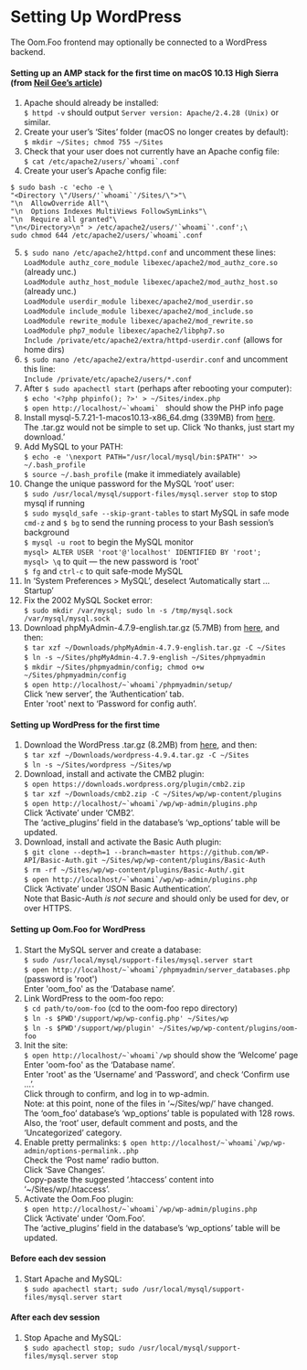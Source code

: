 # Setting Up WordPress

The Oom.Foo frontend may optionally be connected to a WordPress backend.


#### Setting up an AMP stack for the first time on macOS 10.13 High Sierra (from [Neil Gee’s article](https://coolestguidesontheplanet.com/install-apache-mysql-php-and-phpmyadmin-on-macos-high-sierra-10-13/))

1. Apache should already be installed:  
  `$ httpd -v` should output `Server version: Apache/2.4.28 (Unix)` or similar.
2. Create your user’s ‘Sites’ folder (macOS no longer creates by default):  
  `$ mkdir ~/Sites; chmod 755 ~/Sites`
3. Check that your user does not currently have an Apache config file:  
  ``$ cat /etc/apache2/users/`whoami`.conf``
4. Create your user’s Apache config file:
  ```
  $ sudo bash -c 'echo -e \
  "<Directory \"/Users/'`whoami`'/Sites/\">"\
  "\n  AllowOverride All"\
  "\n  Options Indexes MultiViews FollowSymLinks"\
  "\n  Require all granted"\
  "\n</Directory>\n" > /etc/apache2/users/'`whoami`'.conf';\
  sudo chmod 644 /etc/apache2/users/`whoami`.conf
  ```
5. `$ sudo nano /etc/apache2/httpd.conf` and uncomment these lines:  
  `LoadModule authz_core_module libexec/apache2/mod_authz_core.so` (already unc.)  
  `LoadModule authz_host_module libexec/apache2/mod_authz_host.so` (already unc.)  
  `LoadModule userdir_module libexec/apache2/mod_userdir.so`  
  `LoadModule include_module libexec/apache2/mod_include.so`  
  `LoadModule rewrite_module libexec/apache2/mod_rewrite.so`  
  `LoadModule php7_module libexec/apache2/libphp7.so`  
  `Include /private/etc/apache2/extra/httpd-userdir.conf` (allows for home dirs)
6. `$ sudo nano /etc/apache2/extra/httpd-userdir.conf` and uncomment this line:  
  `Include /private/etc/apache2/users/*.conf`
7. After `$ sudo apachectl start` (perhaps after rebooting your computer):  
  `$ echo '<?php phpinfo(); ?>' > ~/Sites/index.php`  
  ``$ open http://localhost/~`whoami` `` should show the PHP info page
8. Install mysql-5.7.21-1-macos10.13-x86_64.dmg (339MB) from [here](https://dev.mysql.com/downloads/mysql/).  
  The .tar.gz would not be simple to set up. Click ‘No thanks, just start my download.’
9. Add MySQL to your PATH:  
  `$ echo -e '\nexport PATH="/usr/local/mysql/bin:$PATH"' >> ~/.bash_profile`  
  `$ source ~/.bash_profile` (make it immediately available)
10. Change the unique password for the MySQL ‘root’ user:  
  `$ sudo /usr/local/mysql/support-files/mysql.server stop` to stop mysql if running  
  `$ sudo mysqld_safe --skip-grant-tables` to start MySQL in safe mode  
  `cmd-z` and `$ bg` to send the running process to your Bash session’s background  
  `$ mysql -u root` to begin the MySQL monitor  
  `mysql> ALTER USER 'root'@'localhost' IDENTIFIED BY 'root';`  
  `mysql> \q` to quit — the new password is 'root'  
  `$ fg` and `ctrl-c` to quit safe-mode MySQL
11. In ‘System Preferences > MySQL’, deselect ‘Automatically start … Startup’  
12. Fix the 2002 MySQL Socket error:  
  `$ sudo mkdir /var/mysql; sudo ln -s /tmp/mysql.sock /var/mysql/mysql.sock`
13. Download phpMyAdmin-4.7.9-english.tar.gz (5.7MB) from [here](https://www.phpmyadmin.net/downloads/), and then:  
  `$ tar xzf ~/Downloads/phpMyAdmin-4.7.9-english.tar.gz -C ~/Sites`  
  `$ ln -s ~/Sites/phpMyAdmin-4.7.9-english ~/Sites/phpmyadmin`  
  `$ mkdir ~/Sites/phpmyadmin/config; chmod o+w ~/Sites/phpmyadmin/config`  
  ``$ open http://localhost/~`whoami`/phpmyadmin/setup/``  
  Click ‘new server’, the ‘Authentication’ tab.  
  Enter 'root' next to ‘Password for config auth’.  


#### Setting up WordPress for the first time

1. Download the WordPress .tar.gz (8.2MB) from [here](https://wordpress.org/download/), and then:  
  `$ tar xzf ~/Downloads/wordpress-4.9.4.tar.gz -C ~/Sites`  
  `$ ln -s ~/Sites/wordpress ~/Sites/wp`  
2. Download, install and activate the CMB2 plugin:  
  `$ open https://downloads.wordpress.org/plugin/cmb2.zip`  
  `$ tar xzf ~/Downloads/cmb2.zip -C ~/Sites/wp/wp-content/plugins`  
  ``$ open http://localhost/~`whoami`/wp/wp-admin/plugins.php``  
  Click ‘Activate’ under ‘CMB2’.  
  The ‘active_plugins’ field in the database’s ‘wp_options’ table will be updated.
3. Download, install and activate the Basic Auth plugin:  
  `$ git clone --depth=1 --branch=master https://github.com/WP-API/Basic-Auth.git ~/Sites/wp/wp-content/plugins/Basic-Auth`  
  `$ rm -rf ~/Sites/wp/wp-content/plugins/Basic-Auth/.git`  
  ``$ open http://localhost/~`whoami`/wp/wp-admin/plugins.php``  
  Click ‘Activate’ under ‘JSON Basic Authentication’.  
  Note that Basic-Auth _is not secure_ and should only be used for dev, or over HTTPS.  

<!--
From http://www.efficiencyofmovement.com/set-postman-wordpress-wp-rest-api/
3. Download, install and activate the OAuth1 plugin:  
  `$ git clone --depth=1 --branch=master https://github.com/WP-API/OAuth1.git ~/Sites/wp/wp-content/plugins/OAuth1`  
  `$ rm -rf ~/Sites/wp/wp-content/plugins/OAuth1/.git`  
  ``$ open http://localhost/~`whoami`/wp/wp-admin/plugins.php``  
  Click ‘Activate’ under ‘OAuth2’.  
  Note that OAuth1 _does not_ require HTTPS, but OAuth2 _does_.  
4. Create a new OAuth1 Application and Consumer.
  ``$ open http://localhost/~`whoami`/wp/wp-admin/users.php?page=rest-oauth1-apps``  
  Click ‘Add New’, and enter:
    - ‘Postman’ for the ‘Consumer Name’  
    - ‘Testing WP API’ for the ‘Description’  
    - ‘oauth1-postman’ for the ‘Callback’  
  Make a note of the ‘Client Key’ and ‘Client Secret’.
5. Begin authorizing Postman:  
  Create a new ‘Request’, called ‘Oom Test’  
  ‘http://localhost/~<your-macos-user>/wp/oauth1/request’ in ‘Enter Request URL’
  Click the ‘Authorization’ tab  
  Under ‘Type’ select ‘OAuth 1.0’  
  Under ‘Add authorization data to’ select ‘Request Headers’  
  Paste the WordPress ‘Client Key’ into ‘Consumer Key’  
  Paste the WordPress ‘Client Secret’ into ‘Consumer Secret’  
  Click ‘Send’
  Make a note of the response, something like:  
  `oauth_token=y5JaJxbAOUGnjfmMB1u5ar2c&oauth_token_secret`  
  `=sFyOC8jeboPDInDSt9xrGHWSX1TJHF5vRYAUwFsKMYlPDhh8&oauth_callback_confirmed=true`  
6. Combine the ‘Client Key’, ‘oauth_token’ and ‘oauth_token_secret’ into a URL,
  and visit it in a browser you are logged into WordPress on:  
  `$ CK=xx`  replace xx with your ‘Client Key’  
  `$ OT=xx`  replace xx with your ‘oauth_token’  
  `$ OTS=xx`  replace xx with your ‘oauth_token_secret’  
  ``$ open http://localhost/~`whoami`'/wp/wp-login.php?action=oauth1_authorize&oauth_consumer_key='$CK'&oauth_token='$OT'&oauth_token_secret='$OTS``
7. Finish authorizing Postman:
  You should see a page titled ‘Connect Postman’  
  Click the ‘Authorize’ button  
  Make a note of the verification token, something like:  
  `RGCn6nBwWGvccef30siifLYw`  
-->


#### Setting up Oom.Foo for WordPress

1. Start the MySQL server and create a database:  
  `$ sudo /usr/local/mysql/support-files/mysql.server start`  
  ``$ open http://localhost/~`whoami`/phpmyadmin/server_databases.php`` (password is 'root')  
  Enter 'oom_foo' as the ‘Database name’.  
2. Link WordPress to the oom-foo repo:  
  `$ cd path/to/oom-foo` (cd to the oom-foo repo directory)  
  `$ ln -s $PWD'/support/wp/wp-config.php' ~/Sites/wp`  
  `$ ln -s $PWD'/support/wp/plugin' ~/Sites/wp/wp-content/plugins/oom-foo`  
3. Init the site:  
  ``$ open http://localhost/~`whoami`/wp`` should show the ‘Welcome’ page  
  Enter 'oom-foo' as the ‘Database name’.  
  Enter 'root' as the ‘Username’ and ‘Password’, and check ‘Confirm use …’.  
  Click through to confirm, and log in to wp-admin.  
  Note: at this point, none of the files in ‘~/Sites/wp/’ have changed.  
  The ‘oom_foo’ database’s ‘wp_options’ table is populated with 128 rows.  
  Also, the ‘root’ user, default comment and posts, and the ‘Uncategorized’ category.  
4. Enable pretty permalinks:
  ``$ open http://localhost/~`whoami`/wp/wp-admin/options-permalink..php``  
  Check the ‘Post name’ radio button.  
  Click ‘Save Changes’.  
  Copy-paste the suggested ‘.htaccess’ content into ‘~/Sites/wp/.htaccess’.
5. Activate the Oom.Foo plugin:  
  ``$ open http://localhost/~`whoami`/wp/wp-admin/plugins.php``  
  Click ‘Activate’ under ‘Oom.Foo’.  
  The ‘active_plugins’ field in the database’s ‘wp_options’ table will be updated.


#### Before each dev session

1. Start Apache and MySQL:  
  `$ sudo apachectl start; sudo /usr/local/mysql/support-files/mysql.server start`


#### After each dev session

1. Stop Apache and MySQL:  
  `$ sudo apachectl stop; sudo /usr/local/mysql/support-files/mysql.server stop`
